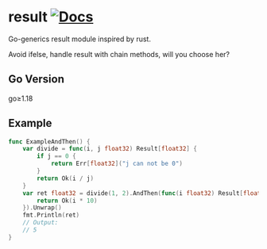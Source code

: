 # result [![Docs](https://img.shields.io/badge/Docs-pkg.go.dev-blue.svg?style=flat-square)](https://pkg.go.dev/github.com/henrylee2cn/result)
Go-generics result module inspired by rust.

Avoid ifelse, handle result with chain methods, will you choose her?

## Go Version

go≥1.18

## Example

```go
func ExampleAndThen() {
	var divide = func(i, j float32) Result[float32] {
		if j == 0 {
			return Err[float32]("j can not be 0")
		}
		return Ok(i / j)
	}
	var ret float32 = divide(1, 2).AndThen(func(i float32) Result[float32] {
		return Ok(i * 10)
	}).Unwrap()
	fmt.Println(ret)
	// Output:
	// 5
}
```
